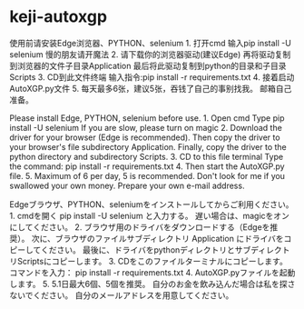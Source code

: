 # keji-autoxgp
使用前请安装Edge浏览器、PYTHON、selenium
1.
打开cmd
输入pip install -U selenium
慢的朋友请开魔法
2.
请下载你的浏览器驱动(建议Edge)
再将驱动复制到浏览器的文件子目录Application
最后将此驱动复制到python的目录和子目录Scripts
3.
CD到此文件终端
输入指令:pip install -r requirements.txt
4.
接着启动AutoXGP.py文件
5.
每天最多6张，建议5张，吞钱了自己的事别找我。
邮箱自己准备。

Please install Edge, PYTHON, selenium before use.
1.
Open cmd
Type pip install -U selenium
If you are slow, please turn on magic
2.
Download the driver for your browser (Edge is recommended).
Then copy the driver to your browser's file subdirectory Application.
Finally, copy the driver to the python directory and subdirectory Scripts.
3.
CD to this file terminal
Type the command: pip install -r requirements.txt
4.
Then start the AutoXGP.py file.
5.
Maximum of 6 per day, 5 is recommended. Don't look for me if you swallowed your own money.
Prepare your own e-mail address.

Edgeブラウザ、PYTHON、seleniumをインストールしてからご利用ください。
1.
cmdを開く
pip install -U selenium と入力する。
遅い場合は、magicをオンにしてください。
2.
ブラウザ用のドライバをダウンロードする（Edgeを推奨）。
次に、ブラウザのファイルサブディレクトリ Application にドライバをコピーしてください。
最後に、ドライバをpythonディレクトリとサブディレクトリScriptsにコピーします。
3.
CDをこのファイルターミナルにコピーします。
コマンドを入力： pip install -r requirements.txt
4.
AutoXGP.pyファイルを起動します。
5.
5.1日最大6個、5個を推奨。 自分のお金を飲み込んだ場合は私を探さないでください。
自分のメールアドレスを用意してください。
